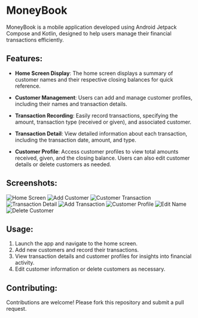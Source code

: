 # MoneyBook

MoneyBook is a mobile application developed using Android Jetpack Compose and Kotlin, designed to help users manage their financial transactions efficiently.

## Features:


- **Home Screen Display**: The home screen displays a summary of customer names and their respective closing balances for quick reference.
  
- **Customer Management**: Users can add and manage customer profiles, including their names and transaction details.
  
- **Transaction Recording**: Easily record transactions, specifying the amount, transaction type (received or given), and associated customer.

- **Transaction Detail**: View detailed information about each transaction, including the transaction date, amount, and type.

- **Customer Profile**: Access customer profiles to view total amounts received, given, and the closing balance. Users can also edit customer details or delete customers as needed.

## Screenshots:

![Home Screen](/screenshots/Home.jpg)
![Add Customer](/screenshots/AddCustomer.jpg)
![Customer Transaction](/screenshots/CustomerTransactions.jpg)
![Transaction Detail](/screenshots/TransactionDetail.jpg)
![Add Transaction](/screenshots/AddTransaction.jpg)
![Customer Profile](/screenshots/CustomerProfile.jpg)
![Edit Name](/screenshots/EditName.jpg)
![Delete Customer](/screenshots/DeleteCustomer.jpg)


## Usage:

1. Launch the app and navigate to the home screen.
2. Add new customers and record their transactions.
3. View transaction details and customer profiles for insights into financial activity.
4. Edit customer information or delete customers as necessary.

## Contributing:

Contributions are welcome! Please fork this repository and submit a pull request.
